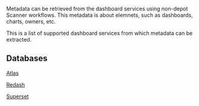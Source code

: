 Metadata can be retrieved from the dashboard services using non-depot Scanner workflows. This metadata is about elemnets, such as dashboards, charts, owners, etc.

This is a list of supported dashboard services from which metadata can be extracted. 

## Databases

[Atlas](dashboards/atlas_scan.md)

[Redash](dashboards/redash_scan.md)

[Superset](dashboards/superset_scan.md)